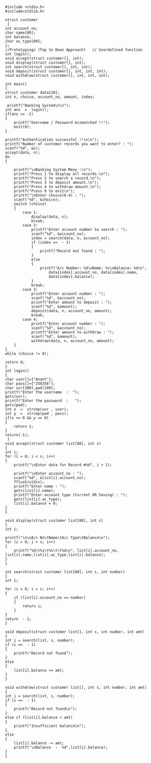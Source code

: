     #include <stdio.h>
    #include<stdlib.h>

    struct customer
     {
    int account_no;
    char name[80];
    int balance;
    char ac_type[80];
    };
    //Prototypings (Top to Down Approach)   // Userdefined function
    int login();
    void accept(struct customer[], int);
    void display(struct customer[], int);
    int search(struct customer[], int, int);
    void deposit(struct customer[], int, int, int);
    void withdraw(struct customer[], int, int, int);

    int main()
    {
    struct customer data[20];
    int n, choice, account_no, amount, index;

     printf("Banking System\n\n");
    int ans  =  login();
    if(ans == -1)
    {
    	printf("Username / Password mismatched !!");
    	exit(0);
	}
	
	printf("Authentication successful !!\n\n");
    printf("Number of customer records you want to enter? : ");
    scanf("%d", &n);
    accept(data, n);
    do
    {

        printf("\nBanking System Menu :\n");
        printf("Press 1 to display all records.\n");
        printf("Press 2 to search a record.\n");
        printf("Press 3 to deposit amount.\n");
        printf("Press 4 to withdraw amount.\n");
        printf("Press 0 to exit\n");
        printf("\nEnter choice(0-4) : ");
        scanf("%d", &choice);
        switch (choice)
        {
            case 1:
                display(data, n);
                break;
            case 2:
                printf("Enter account number to search : ");
                scanf("%d", &account_no);
                index = search(data, n, account_no);
                if (index ==  - 1)
                {
                    printf("Record not found : ");
                }
                else
                {
                    printf("A/c Number: %d\nName: %s\nBalance: %d\n",
                        data[index].account_no, data[index].name,
                        data[index].balance);
                }
                break;
            case 3:
                printf("Enter account number : ");
                scanf("%d", &account_no);
                printf("Enter amount to deposit : ");
                scanf("%d", &amount);
                deposit(data, n, account_no, amount);
                break;
            case 4:
                printf("Enter account number : ");
                scanf("%d", &account_no);
                printf("Enter amount to withdraw : ");
                scanf("%d", &amount);
                withdraw(data, n, account_no, amount);
        }
    }
    while (choice != 0);

    return 0;
    }
    int login()
    {
	char user[]={"Anant"};
	char pass[]={"258356"};
	char usr[100],pwd[100];
	printf("Enter the username  :  ");
	gets(usr);
	printf("Enter the password  :   ");
	gets(pwd);
	int x  =  strcmp(usr , user);
	int y  =  strcmp(pwd , pass);
	if(x == 0 && y == 0)
	{
		return 1;
	}
	return(-1);
     }
    void accept(struct customer list[80], int s)
    {
    int i;
    for (i = 0; i < s; i++)
    {
        printf("\nEnter data for Record #%d", i + 1);

        printf("\nEnter account_no : ");
        scanf("%d", &list[i].account_no);
        fflush(stdin);
        printf("Enter name : ");
        gets(list[i].name);
        printf("Enter account type (Current OR Saving) : ");
        gets(list[i].ac_type);
        list[i].balance = 0;
    } 
    }

    void display(struct customer list[80], int s)
    {
    int i;

    printf("\n\nA/c No\tName\tA/c Type\tBalance\n");
    for (i = 0; i < s; i++)
    {
        printf("%d\t%s\t%s\t\t%d\n", list[i].account_no, list[i].name,list[i].ac_type,list[i].balance);
    } 
    }

    int search(struct customer list[80], int s, int number)
    {
    int i;

    for (i = 0; i < s; i++)
    {
        if (list[i].account_no == number)
        {
            return i;
        } 
    }
    return  - 1;
    }

    void deposit(struct customer list[], int s, int number, int amt)
    {
    int i = search(list, s, number);
    if (i ==  - 1)
    {
        printf("Record not found");
    } 
    else
    {
        list[i].balance += amt;
    }
    }

    void withdraw(struct customer list[], int s, int number, int amt)
    {
    int i = search(list, s, number);
    if (i ==  - 1)
    {
        printf("Record not found\n");
    } 
    else if (list[i].balance < amt)
    {
        printf("Insufficient balance\n");
    }
    else
    {
        list[i].balance -= amt;
        printf("\nBalance  :  %d",list[i].balance);
    }
    }
